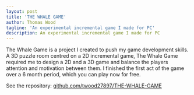 ```yaml
---
layout: post
title: 'THE WHALE GAME'
author: Thomas Wood
tagline: 'An experimental incremental game I made for PC'
description: An experimental incremental game I made for PC
---
```


The Whale Game is a project I created to push my game development skills. A 3D puzzle room centred on a 2D incremental game, The Whale Game required me to design a 2D and a 3D game and balance the players attention and motivation between them. I finished the first act of the game over a 6 month period, which you can play now for free. 

See the repository: [github.com/twood27897/THE-WHALE-GAME](https://github.com/twood27897/THE-WHALE-GAME)<br/>
